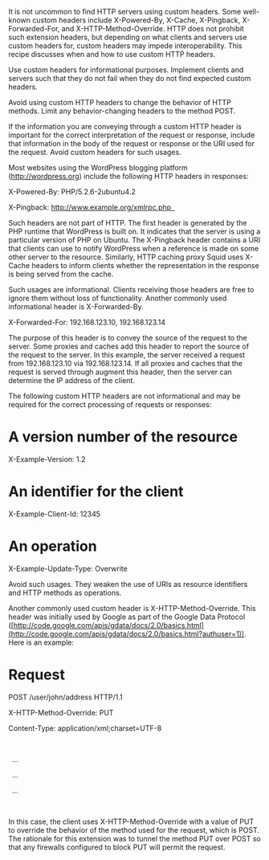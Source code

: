 It is not uncommon to find HTTP servers using custom headers. Some well-known custom headers include X-Powered-By, X-Cache, X-Pingback, X-Forwarded-For, and X-HTTP-Method-Override. HTTP does not prohibit such extension headers, but depending on what clients and servers use custom headers for, custom headers may impede interoperability. This recipe discusses when and how to use custom HTTP headers. 

Use custom headers for informational purposes. Implement clients and servers such that they do not fail when they do not find expected custom headers. 

Avoid using custom HTTP headers to change the behavior of HTTP methods. Limit any behavior-changing headers to the method POST. 

If the information you are conveying through a custom HTTP header is important for the correct interpretation of the request or response, include that information in the body of the request or response or the URI used for the request. Avoid custom headers for such usages. 

Most websites using the WordPress blogging platform (http://wordpress.org) include the following HTTP headers in responses: 

X-Powered-By: PHP/5.2.6-2ubuntu4.2 

X-Pingback: http://www.example.org/xmlrpc.php  

Such headers are not part of HTTP. The first header is generated by the PHP runtime that WordPress is built on. It indicates that the server is using a particular version of PHP on Ubuntu. The X-Pingback header contains a URI that clients can use to notify WordPress when a reference is made on some other server to the resource. Similarly, HTTP caching proxy Squid uses X-Cache headers to inform clients whether the representation in the response is being served from the cache. 

Such usages are informational. Clients receiving those headers are free to ignore them without loss of functionality. Another commonly used informational header is X-Forwarded-By. 

X-Forwarded-For: 192.168.123.10, 192.168.123.14  

The purpose of this header is to convey the source of the request to the server. Some proxies and caches add this header to report the source of the request to the server. In this example, the server received a request from 192.168.123.10 via 192.168.123.14. If all proxies and caches that the request is served through augment this header, then the server can determine the IP address of the client. 

The following custom HTTP headers are not informational and may be required for the correct processing of requests or responses: 

# A version number of the resource 

X-Example-Version: 1.2 

# An identifier for the client 

X-Example-Client-Id: 12345 

# An operation 

X-Example-Update-Type: Overwrite 

Avoid such usages. They weaken the use of URIs as resource identifiers and HTTP methods as operations. 

Another commonly used custom header is X-HTTP-Method-Override. This header was initially used by Google as part of the Google Data Protocol ([http://code.google.com/apis/gdata/docs/2.0/basics.html](http://code.google.com/apis/gdata/docs/2.0/basics.html?authuser=1)). Here is an example: 

# Request 

POST /user/john/address HTTP/1.1 

X-HTTP-Method-Override: PUT 

Content-Type: application/xml;charset=UTF-8 

<address> 

  <street>...</street> 

  <city>...</city> 

  <postal-code>...</postal-code> 

</address>  

In this case, the client uses X-HTTP-Method-Override with a value of PUT to override the behavior of the method used for the request, which is POST. The rationale for this extension was to tunnel the method PUT over POST so that any firewalls configured to block PUT will permit the request.